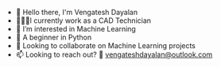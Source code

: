 - 👋 Hello there, I'm Vengatesh Dayalan
- 👨🏾‍💻I currently work as a CAD Technician
- 👀 I’m interested in Machine Learning
- 🌱 A beginner in Python
- 💞️ Looking to collaborate on Machine Learning projects
- 📫 Looking to reach out? 📩 vengateshdayalan@outlook.com
